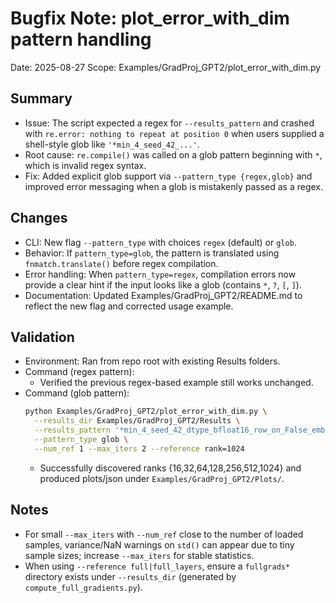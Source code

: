 # Bugfix Note: plot_error_with_dim pattern handling

Date: 2025-08-27
Scope: Examples/GradProj_GPT2/plot_error_with_dim.py

## Summary
- Issue: The script expected a regex for `--results_pattern` and crashed with `re.error: nothing to repeat at position 0` when users supplied a shell-style glob like `'*min_4_seed_42_...'`.
- Root cause: `re.compile()` was called on a glob pattern beginning with `*`, which is invalid regex syntax.
- Fix: Added explicit glob support via `--pattern_type {regex,glob}` and improved error messaging when a glob is mistakenly passed as a regex.

## Changes
- CLI: New flag `--pattern_type` with choices `regex` (default) or `glob`.
- Behavior: If `pattern_type=glob`, the pattern is translated using `fnmatch.translate()` before regex compilation.
- Error handling: When `pattern_type=regex`, compilation errors now provide a clear hint if the input looks like a glob (contains `*`, `?`, `[`, `]`).
- Documentation: Updated Examples/GradProj_GPT2/README.md to reflect the new flag and corrected usage example.

## Validation
- Environment: Ran from repo root with existing Results folders.
- Command (regex pattern):
  - Verified the previous regex-based example still works unchanged.
- Command (glob pattern):
  ```bash
  python Examples/GradProj_GPT2/plot_error_with_dim.py \
    --results_dir Examples/GradProj_GPT2/Results \
    --results_pattern '*min_4_seed_42_dtype_bfloat16_row_on_False_emb_False' \
    --pattern_type glob \
    --num_ref 1 --max_iters 2 --reference rank=1024
  ```
  - Successfully discovered ranks {16,32,64,128,256,512,1024} and produced plots/json under `Examples/GradProj_GPT2/Plots/`.

## Notes
- For small `--max_iters` with `--num_ref` close to the number of loaded samples, variance/NaN warnings on `std()` can appear due to tiny sample sizes; increase `--max_iters` for stable statistics.
- When using `--reference full|full_layers`, ensure a `fullgrads*` directory exists under `--results_dir` (generated by `compute_full_gradients.py`).

